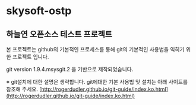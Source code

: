# skysoft-ostp 
## 하늘연 오픈소스 테스트 프로젝트

본 프로젝트는 github의 기본적인 프로세스를 통해
git의 기본적인 사용법을 익히기 위한 프로젝트 입니다.

git version 1.9.4.msysgit.2 을 기반으로 제작되었습니다.

※ git설치에 대한 설명은 생략합니다.
git에대한 기본 사용법 및 설치는 아래 사이트를 참조해 주세요.
[http://rogerdudler.github.io/git-guide/index.ko.html](http://rogerdudler.github.io/git-guide/index.ko.html)